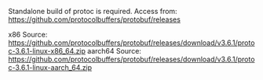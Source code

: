 Standalone build of protoc is required.
Access from: https://github.com/protocolbuffers/protobuf/releases

x86 Source: https://github.com/protocolbuffers/protobuf/releases/download/v3.6.1/protoc-3.6.1-linux-x86_64.zip
aarch64 Source: https://github.com/protocolbuffers/protobuf/releases/download/v3.6.1/protoc-3.6.1-linux-aarch_64.zip
